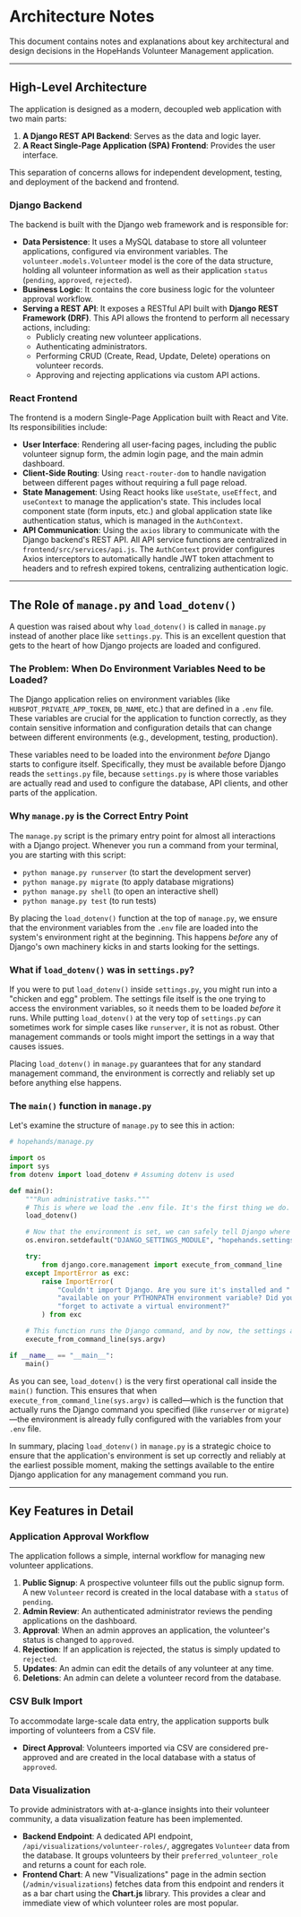 # Architecture Notes

This document contains notes and explanations about key architectural and design decisions in the HopeHands Volunteer Management application.

---

## High-Level Architecture

The application is designed as a modern, decoupled web application with two main parts:

1.  **A Django REST API Backend**: Serves as the data and logic layer.
2.  **A React Single-Page Application (SPA) Frontend**: Provides the user interface.

This separation of concerns allows for independent development, testing, and deployment of the backend and frontend.

### Django Backend

The backend is built with the Django web framework and is responsible for:

-   **Data Persistence**: It uses a MySQL database to store all volunteer applications, configured via environment variables. The `volunteer.models.Volunteer` model is the core of the data structure, holding all volunteer information as well as their application `status` (`pending`, `approved`, `rejected`).
-   **Business Logic**: It contains the core business logic for the volunteer approval workflow.
-   **Serving a REST API**: It exposes a RESTful API built with **Django REST Framework (DRF)**. This API allows the frontend to perform all necessary actions, including:
    -   Publicly creating new volunteer applications.
    -   Authenticating administrators.
    -   Performing CRUD (Create, Read, Update, Delete) operations on volunteer records.
    -   Approving and rejecting applications via custom API actions.

### React Frontend

The frontend is a modern Single-Page Application built with React and Vite. Its responsibilities include:

-   **User Interface**: Rendering all user-facing pages, including the public volunteer signup form, the admin login page, and the main admin dashboard.
-   **Client-Side Routing**: Using `react-router-dom` to handle navigation between different pages without requiring a full page reload.
-   **State Management**: Using React hooks like `useState`, `useEffect`, and `useContext` to manage the application's state. This includes local component state (form inputs, etc.) and global application state like authentication status, which is managed in the `AuthContext`.
-   **API Communication**: Using the `axios` library to communicate with the Django backend's REST API. All API service functions are centralized in `frontend/src/services/api.js`. The `AuthContext` provider configures Axios interceptors to automatically handle JWT token attachment to headers and to refresh expired tokens, centralizing authentication logic.

---

## The Role of `manage.py` and `load_dotenv()`

A question was raised about why `load_dotenv()` is called in `manage.py` instead of another place like `settings.py`. This is an excellent question that gets to the heart of how Django projects are loaded and configured.

### The Problem: When Do Environment Variables Need to be Loaded?

The Django application relies on environment variables (like `HUBSPOT_PRIVATE_APP_TOKEN`, `DB_NAME`, etc.) that are defined in a `.env` file. These variables are crucial for the application to function correctly, as they contain sensitive information and configuration details that can change between different environments (e.g., development, testing, production).

These variables need to be loaded into the environment *before* Django starts to configure itself. Specifically, they must be available before Django reads the `settings.py` file, because `settings.py` is where those variables are actually read and used to configure the database, API clients, and other parts of the application.

### Why `manage.py` is the Correct Entry Point

The `manage.py` script is the primary entry point for almost all interactions with a Django project. Whenever you run a command from your terminal, you are starting with this script:

-   `python manage.py runserver` (to start the development server)
-   `python manage.py migrate` (to apply database migrations)
-   `python manage.py shell` (to open an interactive shell)
-   `python manage.py test` (to run tests)

By placing the `load_dotenv()` function at the top of `manage.py`, we ensure that the environment variables from the `.env` file are loaded into the system's environment right at the beginning. This happens *before* any of Django's own machinery kicks in and starts looking for the settings.

### What if `load_dotenv()` was in `settings.py`?

If you were to put `load_dotenv()` inside `settings.py`, you might run into a "chicken and egg" problem. The settings file itself is the one trying to access the environment variables, so it needs them to be loaded *before* it runs. While putting `load_dotenv()` at the very top of `settings.py` can sometimes work for simple cases like `runserver`, it is not as robust. Other management commands or tools might import the settings in a way that causes issues.

Placing `load_dotenv()` in `manage.py` guarantees that for any standard management command, the environment is correctly and reliably set up before anything else happens.

### The `main()` function in `manage.py`

Let's examine the structure of `manage.py` to see this in action:

```python
# hopehands/manage.py

import os
import sys
from dotenv import load_dotenv # Assuming dotenv is used

def main():
    """Run administrative tasks."""
    # This is where we load the .env file. It's the first thing we do.
    load_dotenv()

    # Now that the environment is set, we can safely tell Django where to find its settings.
    os.environ.setdefault("DJANGO_SETTINGS_MODULE", "hopehands.settings")

    try:
        from django.core.management import execute_from_command_line
    except ImportError as exc:
        raise ImportError(
            "Couldn't import Django. Are you sure it's installed and "
            "available on your PYTHONPATH environment variable? Did you "
            "forget to activate a virtual environment?"
        ) from exc

    # This function runs the Django command, and by now, the settings are available.
    execute_from_command_line(sys.argv)

if __name__ == "__main__":
    main()
```

As you can see, `load_dotenv()` is the very first operational call inside the `main()` function. This ensures that when `execute_from_command_line(sys.argv)` is called—which is the function that actually runs the Django command you specified (like `runserver` or `migrate`)—the environment is already fully configured with the variables from your `.env` file.

In summary, placing `load_dotenv()` in `manage.py` is a strategic choice to ensure that the application's environment is set up correctly and reliably at the earliest possible moment, making the settings available to the entire Django application for any management command you run.

---

## Key Features in Detail

### Application Approval Workflow
The application follows a simple, internal workflow for managing new volunteer applications.

1.  **Public Signup**: A prospective volunteer fills out the public signup form. A new `Volunteer` record is created in the local database with a `status` of `pending`.
2.  **Admin Review**: An authenticated administrator reviews the pending applications on the dashboard.
3.  **Approval**: When an admin approves an application, the volunteer's status is changed to `approved`.
4.  **Rejection**: If an application is rejected, the status is simply updated to `rejected`.
5.  **Updates**: An admin can edit the details of any volunteer at any time.
6.  **Deletions**: An admin can delete a volunteer record from the database.

### CSV Bulk Import
To accommodate large-scale data entry, the application supports bulk importing of volunteers from a CSV file.

-   **Direct Approval**: Volunteers imported via CSV are considered pre-approved and are created in the local database with a status of `approved`.

### Data Visualization
To provide administrators with at-a-glance insights into their volunteer community, a data visualization feature has been implemented.

-   **Backend Endpoint**: A dedicated API endpoint, `/api/visualizations/volunteer-roles/`, aggregates `Volunteer` data from the database. It groups volunteers by their `preferred_volunteer_role` and returns a count for each role.
-   **Frontend Chart**: A new "Visualizations" page in the admin section (`/admin/visualizations`) fetches data from this endpoint and renders it as a bar chart using the **Chart.js** library. This provides a clear and immediate view of which volunteer roles are most popular.
